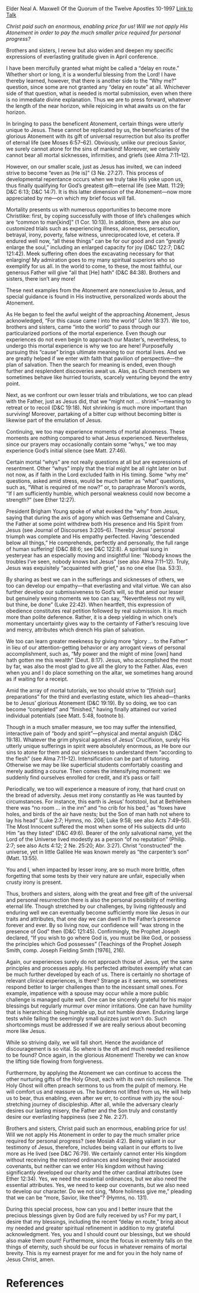 Elder Neal A. Maxwell
Of the Quorum of the Twelve Apostles
10-1997
[Link to Talk](https://www.churchofjesuschrist.org/study/general-conference/1997/10/apply-the-atoning-blood-of-christ?lang=eng)

_Christ paid such an enormous, enabling price for us! Will we not apply His Atonement in order to pay the much smaller price required for personal progress?_

Brothers and sisters, I renew but also widen and deepen my specific expressions of everlasting gratitude given in April conference.

I have been mercifully granted what might be called a “delay en route.” Whether short or long, it is a wonderful blessing from the Lord! I have thereby learned, however, that there is another side to the “Why me?” question, since some are not granted any “delay en route” at all. Whichever side of that question, what is needed is mortal submission, even when there is no immediate divine explanation. Thus we are to press forward, whatever the length of the near horizon, while rejoicing in what awaits us on the far horizon.

In bringing to pass the beneficent Atonement, certain things were utterly unique to Jesus. These cannot be replicated by us, the beneficiaries of the glorious Atonement with its gift of universal resurrection but also its proffer of eternal life (see Moses 6:57–62). Obviously, unlike our precious Savior, we surely cannot atone for the sins of mankind! Moreover, we certainly cannot bear all mortal sicknesses, infirmities, and griefs (see Alma 7:11–12).

However, on our smaller scale, just as Jesus has invited, we can indeed strive to become “even as [He is]” (3 Ne. 27:27). This process of developmental repentance occurs when we truly take His yoke upon us, thus finally qualifying for God’s greatest gift—eternal life (see Matt. 11:29; D&C 6:13; D&C 14:7). It is this latter dimension of the Atonement—now more appreciated by me—on which my brief focus will fall.

Mortality presents us with numerous opportunities to become more Christlike: first, by coping successfully with those of life’s challenges which are “common to man[kind]” (1 Cor. 10:13). In addition, there are also our customized trials such as experiencing illness, aloneness, persecution, betrayal, irony, poverty, false witness, unreciprocated love, et cetera. If endured well now, “all these things” can be for our good and can “greatly enlarge the soul,” including an enlarged capacity for joy (D&C 122:7; D&C 121:42). Meek suffering often does the excavating necessary for that enlarging! My admiration goes to my many spiritual superiors who so exemplify for us all. In the world to come, to these, the most faithful, our generous Father will give “all that [He] hath” (D&C 84:38). Brothers and sisters, there isn’t any more!

These next examples from the Atonement are nonexclusive to Jesus, and special guidance is found in His instructive, personalized words about the Atonement.

As He began to feel the awful weight of the approaching Atonement, Jesus acknowledged, “For this cause came I into the world” (John 18:37). We too, brothers and sisters, came “into the world” to pass through our particularized portions of the mortal experience. Even though our experiences do not even begin to approach our Master’s, nevertheless, to undergo this mortal experience is why we too are here! Purposefully pursuing this “cause” brings ultimate meaning to our mortal lives. And we are greatly helped if we enter with faith that pavilion of perspective—the plan of salvation. Then the search for meaning is ended, even though further and resplendent discoveries await us. Alas, as Church members we sometimes behave like hurried tourists, scarcely venturing beyond the entry point.

Next, as we confront our own lesser trials and tribulations, we too can plead with the Father, just as Jesus did, that we “might not … shrink”—meaning to retreat or to recoil (D&C 19:18). Not shrinking is much more important than surviving! Moreover, partaking of a bitter cup without becoming bitter is likewise part of the emulation of Jesus.

Continuing, we too may experience moments of mortal aloneness. These moments are nothing compared to what Jesus experienced. Nevertheless, since our prayers may occasionally contain some “whys,” we too may experience God’s initial silence (see Matt. 27:46).

Certain mortal “whys” are not really questions at all but are expressions of resentment. Other “whys” imply that the trial might be all right later on but not now, as if faith in the Lord excluded faith in His timing. Some “why me” questions, asked amid stress, would be much better as “what” questions, such as, “What is required of me now?” or, to paraphrase Moroni’s words, “If I am sufficiently humble, which personal weakness could now become a strength?” (see Ether 12:27).

President Brigham Young spoke of what evoked the “why” from Jesus, saying that during the axis of agony which was Gethsemane and Calvary, the Father at some point withdrew both His presence and His Spirit from Jesus (see Journal of Discourses 3:205–6). Thereby Jesus’ personal triumph was complete and His empathy perfected. Having “descended below all things,” He comprehends, perfectly and personally, the full range of human suffering! (D&C 88:6; see D&C 122:8). A spiritual sung in yesteryear has an especially moving and insightful line: “Nobody knows the troubles I’ve seen, nobody knows but Jesus” (see also Alma 7:11–12). Truly, Jesus was exquisitely “acquainted with grief,” as no one else (Isa. 53:3).

By sharing as best we can in the sufferings and sicknesses of others, we too can develop our empathy—that everlasting and vital virtue. We can also further develop our submissiveness to God’s will, so that amid our lesser but genuinely vexing moments we too can say, “Nevertheless not my will, but thine, be done” (Luke 22:42). When heartfelt, this expression of obedience constitutes real petition followed by real submission. It is much more than polite deference. Rather, it is a deep yielding in which one’s momentary uncertainty gives way to the certainty of Father’s rescuing love and mercy, attributes which drench His plan of salvation.

We too can learn greater meekness by giving more “glory … to the Father” in lieu of our attention-getting behavior or any arrogant views of personal accomplishment, such as, “My power and the might of mine [own] hand hath gotten me this wealth” (Deut. 8:17). Jesus, who accomplished the most by far, was also the most glad to give all the glory to the Father. Alas, even when you and I do place something on the altar, we sometimes hang around as if waiting for a receipt.

Amid the array of mortal tutorials, we too should strive to “[finish our] preparations” for the third and everlasting estate, which lies ahead—thanks be to Jesus’ glorious Atonement (D&C 19:19). By so doing, we too can become “completed” and “finished,” having finally attained our varied individual potentials (see Matt. 5:48, footnote b).

Though in a much smaller measure, we too may suffer the intensified, interactive pain of “body and spirit”—physical and mental anguish (D&C 19:18). Whatever the grim physical agonies of Jesus’ Crucifixion, surely His utterly unique sufferings in spirit were absolutely enormous, as He bore our sins to atone for them and our sicknesses to understand them “according to the flesh” (see Alma 7:11–12). Intensification can be part of tutoring. Otherwise we may be like superficial students comfortably coasting and merely auditing a course. Then comes the intensifying moment: we suddenly find ourselves enrolled for credit, and it’s pass or fail!

Periodically, we too will experience a measure of irony, that hard crust on the bread of adversity. Jesus met irony constantly as He was taunted by circumstances. For instance, this earth is Jesus’ footstool, but at Bethlehem there was “no room … in the inn” and “no crib for his bed,” as “foxes have holes, and birds of the air have nests; but the Son of man hath not where to lay his head” (Luke 2:7; Hymns, no. 206; Luke 9:58; see also Acts 7:49–50). The Most Innocent suffered the most when some of His subjects did unto Him “as they listed” (D&C 49:6). Bearer of the only salvational name, yet the Lord of the Universe lived modestly as a person “of no reputation” (Philip. 2:7; see also Acts 4:12; 2 Ne. 25:20; Abr. 3:27). Christ “constructed” the universe, yet in little Galilee He was known merely as “the carpenter’s son” (Matt. 13:55).

You and I, when impacted by lesser irony, are so much more brittle, often forgetting that some tests by their very nature are unfair, especially when crusty irony is present.

Thus, brothers and sisters, along with the great and free gift of the universal and personal resurrection there is also the personal possibility of meriting eternal life. Though stretched by our challenges, by living righteously and enduring well we can eventually become sufficiently more like Jesus in our traits and attributes, that one day we can dwell in the Father’s presence forever and ever. By so living now, our confidence will “wax strong in the presence of God” then (D&C 121:45). Confirmingly, the Prophet Joseph declared, “If you wish to go where God is, you must be like God, or possess the principles which God possesses” (Teachings of the Prophet Joseph Smith, comp. Joseph Fielding Smith [1976], 216).

Again, our experiences surely do not approach those of Jesus, yet the same principles and processes apply. His perfected attributes exemplify what can be much further developed by each of us. There is certainly no shortage of relevant clinical experiences, is there? Strange as it seems, we sometimes respond better to larger challenges than to the incessant small ones. For example, impatience with a spouse may occur while a more public challenge is managed quite well. One can be sincerely grateful for his major blessings but regularly murmur over minor irritations. One can have humility that is hierarchical: being humble up, but not humble down. Enduring large tests while failing the seemingly small quizzes just won’t do. Such shortcomings must be addressed if we are really serious about becoming more like Jesus.

While so striving daily, we will fall short. Hence the avoidance of discouragement is so vital. So where is the oft and much needed resilience to be found? Once again, in the glorious Atonement! Thereby we can know the lifting tide flowing from forgiveness.

Furthermore, by applying the Atonement we can continue to access the other nurturing gifts of the Holy Ghost, each with its own rich resilience. The Holy Ghost will often preach sermons to us from the pulpit of memory. He will comfort us and reassure us. The burdens not lifted from us, He will help us to bear, thus enabling, even after we err, to continue with joy the soul-stretching journey of discipleship. After all, while the adversary clearly desires our lasting misery, the Father and the Son truly and constantly desire our everlasting happiness (see 2 Ne. 2:27).

Brothers and sisters, Christ paid such an enormous, enabling price for us! Will we not apply His Atonement in order to pay the much smaller price required for personal progress? (see Mosiah 4:2). Being valiant in our testimony of Jesus, therefore, includes being valiant in our efforts to live more as He lived (see D&C 76:79). We certainly cannot enter His kingdom without receiving the restored ordinances and keeping their associated covenants, but neither can we enter His kingdom without having significantly developed our charity and the other cardinal attributes (see Ether 12:34). Yes, we need the essential ordinances, but we also need the essential attributes. Yes, we need to keep our covenants, but we also need to develop our character. Do we not sing, “More holiness give me,” pleading that we can be “more, Savior, like thee”? (Hymns, no. 131).

During this special process, how can you and I better insure that the precious blessings given by God are fully received by us? For my part, I desire that my blessings, including the recent “delay en route,” bring about my needed and greater spiritual refinement in addition to my grateful acknowledgment. Yes, you and I should count our blessings, but we should also make them count! Furthermore, since the focus in extremity falls on the things of eternity, such should be our focus in whatever remains of mortal brevity. This is my earnest prayer for me and for you in the holy name of Jesus Christ, amen.

# References
